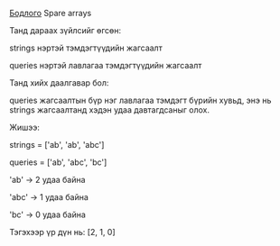 [Бодлого](https://www.hackerrank.com/challenges/sparse-arrays/problem) Spare arrays

Танд дараах зүйлсийг өгсөн:

strings нэртэй тэмдэгтүүдийн жагсаалт

queries нэртэй лавлагаа тэмдэгтүүдийн жагсаалт

Танд хийх даалгавар бол:

queries жагсаалтын бүр нэг лавлагаа тэмдэгт бүрийн хувьд, энэ нь strings жагсаалтанд хэдэн удаа давтагдсаныг олох.

Жишээ:

strings = ['ab', 'ab', 'abc']

queries = ['ab', 'abc', 'bc']

'ab' → 2 удаа байна

'abc' → 1 удаа байна

'bc' → 0 удаа байна

Тэгэхээр үр дүн нь: [2, 1, 0]
